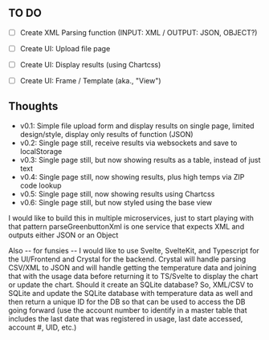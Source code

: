 ## TO DO

 - [ ] Create XML Parsing function (INPUT: XML / OUTPUT: JSON, OBJECT?)
 - [ ] Create UI: Upload file page
 - [ ] Create UI: Display results (using Chartcss)
 - [ ] Create UI: Frame / Template (aka., "View")


## Thoughts

- v0.1: Simple file upload form and display results on single page, limited design/style, display only results of function (JSON)
- v0.2: Single page still, receive results via websockets and save to localStorage
- v0.3: Single page still, but now showing results as a table, instead of just text
- v0.4: Single page still, now showing results, plus high temps via ZIP code lookup
- v0.5: Single page still, now showing results using Chartcss
- v0.6: Single page still, but now styled using the base view

I would like to build this in multiple microservices, just to start playing with that pattern
parseGreenbuttonXml is one service that expects XML and outputs either JSON or an Object

Also -- for funsies -- I would like to use Svelte, SvelteKit, and Typescript for the UI/Frontend and Crystal for the backend.
Crystal will handle parsing CSV/XML to JSON and will handle getting the temperature data and joining that with the usage data before returning it to TS/Svelte to display the chart or update the chart. Should it create an SQLite database? So, XML/CSV to SQLite and update the SQLite database with temperature data as well and then return a unique ID for the DB so that can be used to access the DB going forward (use the account number to identify in a master table that includes the last date that was registered in usage, last date accessed, account #, UID, etc.)
